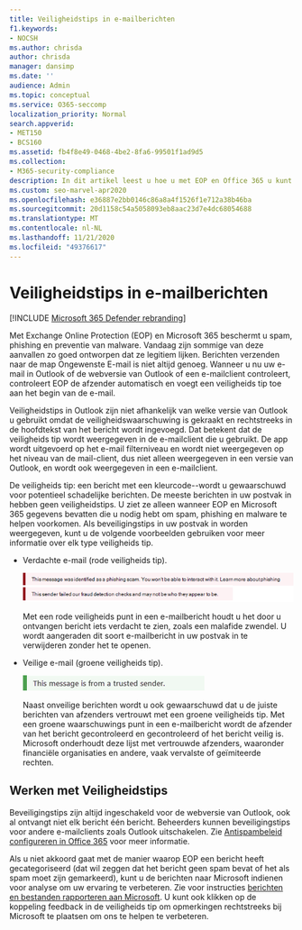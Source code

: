 ```yaml
---
title: Veiligheidstips in e-mailberichten
f1.keywords:
- NOCSH
ms.author: chrisda
author: chrisda
manager: dansimp
ms.date: ''
audience: Admin
ms.topic: conceptual
ms.service: O365-seccomp
localization_priority: Normal
search.appverid:
- MET150
- BCS160
ms.assetid: fb4f8e49-0468-4be2-8fa6-99501f1ad9d5
ms.collection:
- M365-security-compliance
description: In dit artikel leest u hoe u met EOP en Office 365 u kunt beschermen tegen spam, phishing en preventie van malware, door een veiligheids tip toe te voegen aan de e-mail.
ms.custom: seo-marvel-apr2020
ms.openlocfilehash: e36887e2bb0146c86a8a4f1526f1e712a38b46ba
ms.sourcegitcommit: 20d1158c54a5058093eb8aac23d7e4dc68054688
ms.translationtype: MT
ms.contentlocale: nl-NL
ms.lasthandoff: 11/21/2020
ms.locfileid: "49376617"
---
```

# <a name="safety-tips-in-email-messages"></a>Veiligheidstips in e-mailberichten

[!INCLUDE [Microsoft 365 Defender rebranding](../includes/microsoft-defender-for-office.md)]

Met Exchange Online Protection (EOP) en Microsoft 365 beschermt u spam, phishing en preventie van malware. Vandaag zijn sommige van deze aanvallen zo goed ontworpen dat ze legitiem lijken. Berichten verzenden naar de map Ongewenste E-mail is niet altijd genoeg. Wanneer u nu uw e-mail in Outlook of de webversie van Outlook of een e-mailclient controleert, controleert EOP de afzender automatisch en voegt een veiligheids tip toe aan het begin van de e-mail.

Veiligheidstips in Outlook zijn niet afhankelijk van welke versie van Outlook u gebruikt omdat de veiligheidswaarschuwing is gekraakt en rechtstreeks in de hoofdtekst van het bericht wordt ingevoegd. Dat betekent dat de veiligheids tip wordt weergegeven in de e-mailclient die u gebruikt. De app wordt uitgevoerd op het e-mail filterniveau en wordt niet weergegeven op het niveau van de mail-client, dus niet alleen weergegeven in een versie van Outlook, en wordt ook weergegeven in een e-mailclient.

De veiligheids tip: een bericht met een kleurcode--wordt u gewaarschuwd voor potentieel schadelijke berichten. De meeste berichten in uw postvak in hebben geen veiligheidstips. U ziet ze alleen wanneer EOP en Microsoft 365 gegevens bevatten die u nodig hebt om spam, phishing en malware te helpen voorkomen. Als beveiligingstips in uw postvak in worden weergegeven, kunt u de volgende voorbeelden gebruiken voor meer informatie over elk type veiligheids tip.

- Verdachte e-mail (rode veiligheids tip).

    ![Schermafbeelding met een rode veiligheids tip.](../../media/5078a0be-e556-44a1-b169-09d780d26898.png)

    Met een rode veiligheids punt in een e-mailbericht houdt u het door u ontvangen bericht iets verdacht te zien, zoals een malafide zwendel. U wordt aangeraden dit soort e-mailbericht in uw postvak in te verwijderen zonder het te openen.

- Veilige e-mail (groene veiligheids tip).

    ![Schermafbeelding met een groene veiligheids tip.](../../media/acbc11d0-f626-4848-9fbf-66eeeda3f803.png)

    Naast onveilige berichten wordt u ook gewaarschuwd dat u de juiste berichten van afzenders vertrouwt met een groene veiligheids tip. Met een groene waarschuwings punt in een e-mailbericht wordt de afzender van het bericht gecontroleerd en gecontroleerd of het bericht veilig is. Microsoft onderhoudt deze lijst met vertrouwde afzenders, waaronder financiële organisaties en andere, vaak vervalste of geïmiteerde rechten.

## <a name="working-with-safety-tips"></a>Werken met Veiligheidstips

Beveiligingstips zijn altijd ingeschakeld voor de webversie van Outlook, ook al ontvangt niet elk bericht één bericht. Beheerders kunnen beveiligingstips voor andere e-mailclients zoals Outlook uitschakelen. Zie [Antispambeleid configureren in Office 365](configure-your-spam-filter-policies.md) voor meer informatie.

Als u niet akkoord gaat met de manier waarop EOP een bericht heeft gecategoriseerd (dat wil zeggen dat het bericht geen spam bevat of het als spam moet zijn gemarkeerd), kunt u de berichten naar Microsoft indienen voor analyse om uw ervaring te verbeteren. Zie voor instructies [berichten en bestanden rapporteren aan Microsoft](report-junk-email-messages-to-microsoft.md). U kunt ook klikken op de koppeling feedback in de veiligheids tip om opmerkingen rechtstreeks bij Microsoft te plaatsen om ons te helpen te verbeteren.
